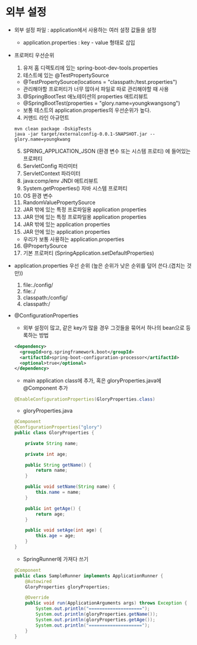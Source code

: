 # 외부 설정
* 외부 설정 파일 : application에서 사용하는 여러 설정 값들을 설정
  * application.properties : key - value 형태로 삽입
* 프로퍼티 우선순위
  1. 유저 홈 디렉토리에 있는 spring-boot-dev-tools.properties
  2. 테스트에 있는 @TestPropertySource
    * @TestPropertySource(locations = "classpath:/test.properties")
    * 관리해야할 프로퍼티가 너무 많아서 파일로 따로 관리해야할 때 사용
  3. @SpringBootTest 애노테이션의 properties 애트리뷰트
    * @SpringBootTest(properties = "glory.name=youngkwangsong")
    * 보통 테스트의 application.properties의 우선순위가 높다.
  4. 커맨드 라인 아규먼트
    ```console
    mvn clean package -DskipTests
    java -jar target/externalconfig-0.0.1-SNAPSHOT.jar --glory.name=youngkwang
    ```
  5. SPRING_APPLICATION_JSON (환경 변수 또는 시스템 프로티) 에 들어있는 프로퍼티
  6. ServletConfig 파라미터
  7. ServletContext 파라미터
  8. java:comp/env JNDI 애트리뷰트
  9. System.getProperties() 자바 시스템 프로퍼티
  10. OS 환경 변수
  11. RandomValuePropertySource
  12. JAR 밖에 있는 특정 프로파일용 application properties
  13. JAR 안에 있는 특정 프로파일용 application properties
  14. JAR 밖에 있는 application properties
  15. JAR 안에 있는 application properties
    * 우리가 보통 사용하는 application.properties
  16. @PropertySource
  17. 기본 프로퍼티 (SpringApplication.setDefaultProperties)

* application.properties 우선 순위 (높은 순위가 낮은 순위를 덮어 쓴다.(겹치는 것만))
  1. file:./config/
  2. file:./
  3. classpath:/config/
  4. classpath:/

* @ConfigurationProperties
  * 외부 설정이 많고, 같은 key가 많을 경우 그것들을 묶어서 하나의 bean으로 등록하는 방법
  ```xml
  <dependency>
    <groupId>org.springframework.boot</groupId>
    <artifactId>spring-boot-configuration-processor</artifactId>
    <optional>true</optional>
  </dependency>
  ```
  * main application class에 추가, 혹은 gloryProperties.java에 @Component 추가
  ```java
  @EnableConfigurationProperties(GloryProperties.class)
  ```
  * gloryProperties.java
  ```java
  @Component
  @ConfigurationProperties("glory")
  public class GloryProperties {

      private String name;

      private int age;

      public String getName() {
          return name;
      }

      public void setName(String name) {
          this.name = name;
      }

      public int getAge() {
          return age;
      }

      public void setAge(int age) {
          this.age = age;
      }
  }
  ```
  * SpringRunner에 가져다 쓰기
  ```java
  @Component
  public class SampleRunner implements ApplicationRunner {
      @Autowired
      GloryProperties gloryProperties;

      @Override
      public void run(ApplicationArguments args) throws Exception {
          System.out.println("====================");
          System.out.println(gloryProperties.getName());
          System.out.println(gloryProperties.getAge());
          System.out.println("====================");
      }
  }
  ```
  
